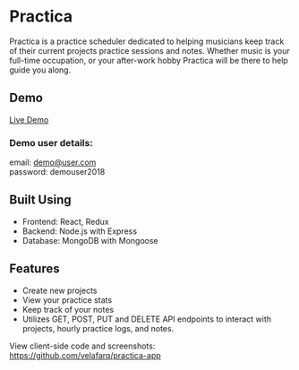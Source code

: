 # Practica

Practica is a practice scheduler dedicated to helping musicians keep track of their current projects practice sessions and notes. Whether music is your full-time occupation, or your after-work hobby Practica will be there to help guide you along.

## Demo

[Live Demo](https://boiling-mountain-55806.herokuapp.com/)

### Demo user details:

email: demo@user.com<br/>
password: demouser2018

## Built Using

- Frontend: React, Redux
- Backend: Node.js with Express
- Database: MongoDB with Mongoose

## Features

- Create new projects
- View your practice stats
- Keep track of your notes
- Utilizes GET, POST, PUT and DELETE API endpoints to interact with projects, hourly practice logs, and notes.

View client-side code and screenshots: https://github.com/velafarq/practica-app
